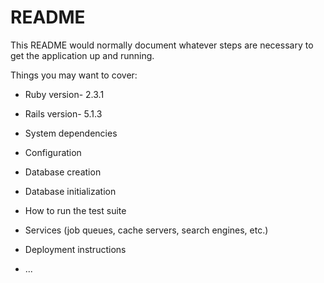 # README

This README would normally document whatever steps are necessary to get the
application up and running.

Things you may want to cover:

* Ruby version- 2.3.1

* Rails version- 5.1.3

* System dependencies

* Configuration

* Database creation

* Database initialization

* How to run the test suite

* Services (job queues, cache servers, search engines, etc.)

* Deployment instructions

* ...
